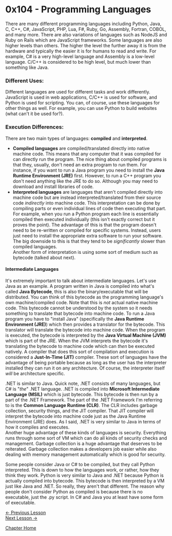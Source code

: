 # 0x104 - Programming Languages
There are many different programming languages including Python, Java, C, C++, C#, JavaScript, PHP, Lua, F#, Ruby, Go, Assembly, Fortran, COBOL, and many more. There are also variations of languages such as NodeJS and Ruby on Rails which are JavaScript frameworks. Some languages are also higher levels than others. The higher the level the further away it is from the hardware and typically the easier it is for humans to read and write. For example, C# is a very high-level language and Assembly is a low-level language. C/C++ is considered to be high level, but much lower than something like Java.

### Different Uses:
Different languages are used for different tasks and work differently. JavaScript is used in web applications, C/C++ is used for software, and Python is used for scripting. You can, of course, use these languages for other things as well. For example, you can use Python to build websites (what can't it be used for?).

### Execution Differences:
There are two main types of languages: **compiled** and **interpreted**.
* **Compiled languages** are compiled/translated directly into native machine code. This means that any computer that it was compiled for can directly run the program. The nice thing about compiled programs is that they, usually, don't need an extra program to run them. For instance, if you want to run a Java program you need to install the **Java Runtime Environment (JRE)** first. However, to run a C++ program you don't need anything like the JRE to do so. Although you may need to download and install libraries of code.  
* **Interpreted languages** are languages that aren't compiled directly into machine code but are instead interpreted/translated from their source code *indirectly* into machine code. This interpretation can be done by compiling parts or even individual lines of code then executing that part. For example, when you run a Python program each line is essentially compiled then executed individually (this isn't exactly correct but it proves the point). The advantage of this is that the program doesn't need to be re-written or compiled for specific systems. Instead, users just need to install the appropriate extra software to run your software. The big downside to this is that they tend to be *significantly* slower than compiled languages.  
Another form of interpretation is using some sort of medium such as bytecode (talked about next).

#### Intermediate Languages
It's extremely important to talk about intermediate languages. Let's use Java as an example. A program written in Java is compiled into what's called **Java Bytecode**, this is also the binary/executable that will be distributed. You can think of this bytecode as the programming language's own machine/compiled code. Note that this is *not* actual native machine code. This bytecode cannot be understood by the system so it needs something to translate that bytecode into machine code. To run a Java program you have to "install Java" (specifically the **Java Runtime Environment (JRE)**) which then provides a translator for the bytecode. This translator will translate the bytecode into machine code. When the program is executed, the bytecode is interpreted by the **Java Virtual Machine (JVM)** which is part of the JRE. When the JVM interprets the bytecode it's translating the bytecode to machine code which can *then* be executed natively. A compiler that does this sort of compilation and execution is considered a **Just-In-Time (JIT)** compiler. These sort of languages have the advantage of being portable because as long as the user has the interpreter installed they can run it on any architecture. Of course, the interpreter itself *will* be architecture specific.

.NET is similar to Java. Quick note, .NET consists of many languages, but C# is "*the*" .NET language. .NET is compiled into **Microsoft Intermediate Language (MSIL)** which is just bytecode. This bytecode is then run by a part of the .NET Framework. The part of the .NET Framework I'm referring to is the **Common Language Runtime (CLR)**. The CLR includes garbage collection, security things, and the JIT compiler. That JIT compiler will interpret the bytecode into machine code just as the Java Runtime Environment (JRE) does. As I said, .NET is very similar to Java in terms of how it compiles and executes.  
Another huge advantage of these kinds of languages is security. Everything runs through some sort of VM which can do all kinds of security checks and management. Garbage collection is a huge advantage that deserves to be reiterated. Garbage collection makes a developers job easier while also dealing with memory management automatically which is good for security.

Some people consider Java or C# to be compiled, but they call Python interpreted. This is down to how the languages work, or rather, how they think they work. Python is very similar to Java and .NET because Python is actually compiled into bytecode. This bytecode is then interpreted by a VM just like Java and .NET. So really, they aren't that different. The reason why people don't consider Python as compiled is because there is no executable, just the .py script. In C# and Java you at least have some form of executable.

[<- Previous Lesson](0x103-BitsAndBytes.md)  
[Next Lesson ->](0x105-BitwiseOperations.md)  

[Chapter Home](0x100-BinaryBasics.md)  
